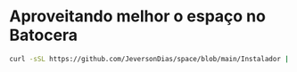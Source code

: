 # Aproveitando melhor o espaço no Batocera

```bash
curl -sSL https://github.com/JeversonDias/space/blob/main/Instalador | bash

```
